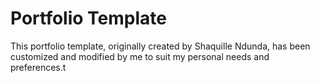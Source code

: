 # Portfolio Template

This portfolio template, originally created by Shaquille Ndunda, has been customized and modified by me to suit my personal needs and preferences.t
